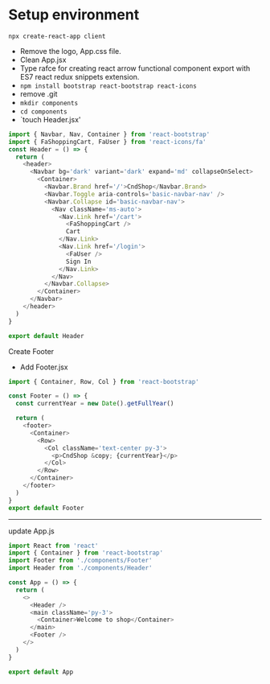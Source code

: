 # Setup environment

`npx create-react-app client`

- Remove the logo, App.css file.
- Clean App.jsx
- Type rafce for creating react arrow functional component export with ES7 react redux snippets extension.
- `npm install bootstrap react-bootstrap react-icons`
- remove .git
- `mkdir components`
- `cd components`
- `touch Header.jsx'

```javascript
import { Navbar, Nav, Container } from 'react-bootstrap'
import { FaShoppingCart, FaUser } from 'react-icons/fa'
const Header = () => {
  return (
    <header>
      <Navbar bg='dark' variant='dark' expand='md' collapseOnSelect>
        <Container>
          <Navbar.Brand href='/'>CndShop</Navbar.Brand>
          <Navbar.Toggle aria-controls='basic-navbar-nav' />
          <Navbar.Collapse id='basic-navbar-nav'>
            <Nav className='ms-auto'>
              <Nav.Link href='/cart'>
                <FaShoppingCart />
                Cart
              </Nav.Link>
              <Nav.Link href='/login'>
                <FaUser />
                Sign In
              </Nav.Link>
            </Nav>
          </Navbar.Collapse>
        </Container>
      </Navbar>
    </header>
  )
}

export default Header
```

Create Footer

- Add Footer.jsx

```javascript
import { Container, Row, Col } from 'react-bootstrap'

const Footer = () => {
  const currentYear = new Date().getFullYear()

  return (
    <footer>
      <Container>
        <Row>
          <Col className='text-center py-3'>
            <p>CndShop &copy; {currentYear}</p>
          </Col>
        </Row>
      </Container>
    </footer>
  )
}
export default Footer
```

---

update App.js

```javascript
import React from 'react'
import { Container } from 'react-bootstrap'
import Footer from './components/Footer'
import Header from './components/Header'

const App = () => {
  return (
    <>
      <Header />
      <main className='py-3'>
        <Container>Welcome to shop</Container>
      </main>
      <Footer />
    </>
  )
}

export default App
```
